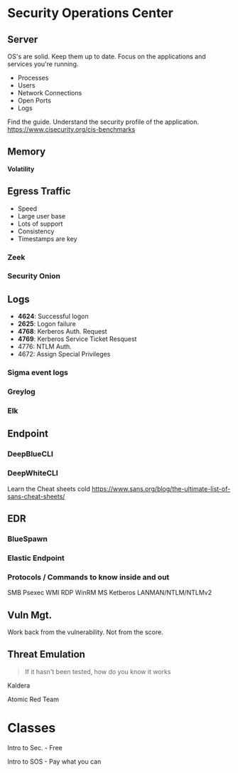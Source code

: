 # Security Operations Center

## Server

OS's are solid. Keep them up to date. Focus on the applications and services you're running.

- Processes
- Users
- Network Connections
- Open Ports
- Logs

Find the guide. Understand the security profile of the application.
<https://www.cisecurity.org/cis-benchmarks>

## Memory

**Volatility**

## Egress Traffic

- Speed
- Large user base
- Lots of support
- Consistency
- Timestamps are key

### Zeek

### Security Onion

## Logs

- **4624**: Successful logon
- **2625**: Logon failure
- **4768**: Kerberos Auth. Request
- **4769**: Kerberos Service Ticket Resquest
- 4776: NTLM Auth. 
- 4672: Assign Special Privileges

### Sigma event logs

### Greylog

### Elk

## Endpoint

### DeepBlueCLI

### DeepWhiteCLI

Learn the Cheat sheets cold
<https://www.sans.org/blog/the-ultimate-list-of-sans-cheat-sheets/>

## EDR

### BlueSpawn

### Elastic Endpoint

### Protocols / Commands to know inside and out

SMB
Psexec
WMI
RDP
WinRM
MS Ketberos
    LANMAN/NTLM/NTLMv2


## Vuln Mgt.

Work back from the vulnerability. Not from the score. 

## Threat Emulation

> If it hasn't been tested, how do you know it works 

Kaldera

Atomic Red Team

# Classes

Intro to Sec. - Free

Intro to SOS - Pay what you can
